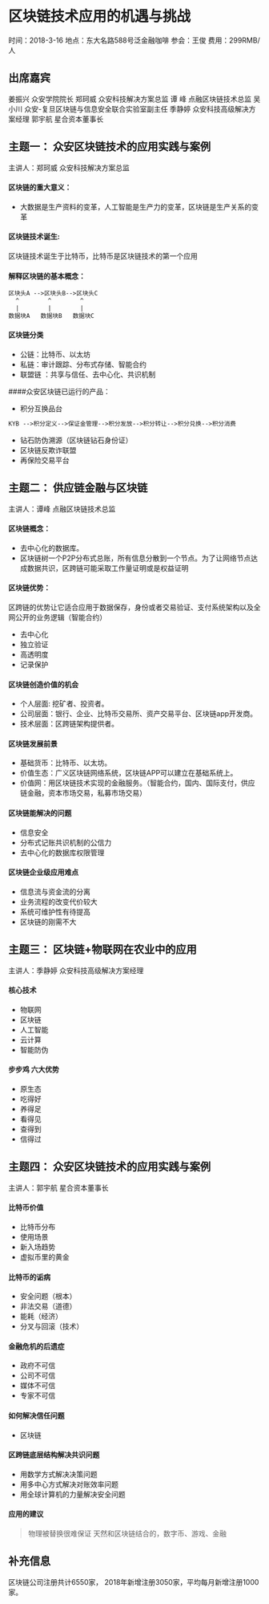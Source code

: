 # 区块链技术应用的机遇与挑战
时间：2018-3-16
地点：东大名路588号泛金融咖啡
参会：王俊
费用：299RMB/人

## 出席嘉宾
姜振兴   众安学院院长
郑珂威   众安科技解决方案总监
谭  峰   点融区块链技术总监
吴小川   众安-复旦区块链与信息安全联合实验室副主任
季静婷   众安科技高级解决方案经理
郭宇航   星合资本董事长

## 主题一： 众安区块链技术的应用实践与案例
主讲人：郑珂威 众安科技解决方案总监
#### 区块链的重大意义：
- 大数据是生产资料的变革，人工智能是生产力的变革，区块链是生产关系的变革

#### 区块链技术诞生:
区块链技术诞生于比特币，比特币是区块链技术的第一个应用

#### 解释区块链的基本概念：

```txt
区块头A -->区块头B-->区块头C
  ^        ^        ^
  |        |        |
数据块A   数据块B   数据块C
```


#### 区块链分类
- 公链：比特币、以太坊
- 私链：审计跟踪、分布式存储、智能合约
- 联盟链 ：共享与信任、去中心化、共识机制

####众安区块链已运行的产品：

- 积分互换品台

```txt
KYB -->积分定义-->保证金管理-->积分发放-->积分转让-->积分兑换-->积分消费
```

- 钻石防伪溯源（区块链钻石身份证）
- 区块链反欺诈联盟
- 再保险交易平台

## 主题二： 供应链金融与区块链
主讲人：谭峰   点融区块链技术总监

#### 区块链概念：
- 去中心化的数据库。
- 区块链树一个P2P分布式总账，所有信息分散到一个节点。为了让网络节点达成数据共识，区跨链可能采取工作量证明或是权益证明

#### 区块链优势：
区跨链的优势让它适合应用于数据保存，身份或者交易验证、支付系统架构以及全网公开的业务逻辑（智能合约）
- 去中心化
- 独立验证
- 高透明度
- 记录保护

#### 区块链创造价值的机会
 - 个人层面: 挖矿者、投资者。
 - 公司层面：银行、企业、比特币交易所、资产交易平台、区块链app开发商。
 - 技术层面：区跨链架构提供者。

#### 区块链发展前景
- 基础货币：比特币、以太坊。
- 价值生态：广义区块链网络系统，区块链APP可以建立在基础系统上。
- 价值网：用区块链技术实现的金融服务。（智能合约，国内、国际支付，供应链金融，资本市场交易，私募市场交易）

#### 区块链能解决的问题
- 信息安全
- 分布式记账共识机制的公信力
- 去中心化的数据库权限管理

#### 区块链企业级应用难点
- 信息流与资金流的分离
- 业务流程的改变代价较大
- 系统可维护性有待提高
- 区块链的刚需不大


## 主题三： 区块链+物联网在农业中的应用
主讲人：季静婷    众安科技高级解决方案经理

#### 核心技术
- 物联网
- 区块链
- 人工智能
- 云计算
- 智能防伪

#### 步步鸡 六大优势
- 原生态
- 吃得好
- 养得足
- 看得见
- 查得到
- 信得过

## 主题四： 众安区块链技术的应用实践与案例
主讲人：郭宇航 星合资本董事长
#### 比特币价值
- 比特币分布
- 使用场景
- 新入场趋势
- 虚拟币里的黄金

#### 比特币的诟病
- 安全问题（根本）
- 非法交易（道德）
- 能耗（经济）
- 分叉与回滚（技术）

#### 金融危机的后遗症
- 政府不可信
- 公司不可信
- 媒体不可信
- 专家不可信

#### 如何解决信任问题
- 区块链

#### 区跨链底层结构解决共识问题
- 用数学方式解决决策问题
- 用多中心方式解决对账效率问题
- 用全球计算机的力量解决安全问题

#### 应用的建议
> 物理被替换很难保证
天然和区块链结合的，数字币、游戏、金融

## 补充信息
区块链公司注册共计6550家， 2018年新增注册3050家，平均每月新增注册1000家。


